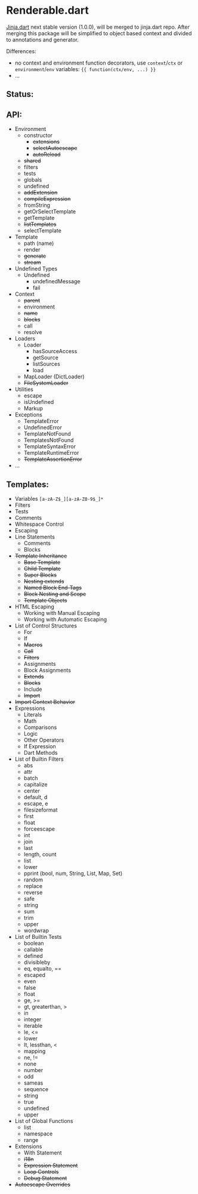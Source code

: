 Renderable.dart
===============

[Jinja.dart](https://github.com/ykmnkmi/jinja.dart) next stable version (1.0.0), will be merged to jinja.dart repo.
After merging this package will be simplified to object based context and divided to annotations and generator.

Differences:
- no context and environment function decorators, use `context`/`ctx` or `environment`/`env` variables: `{{ function(ctx/env, ...) }}`
- ...

Status:
------

API:
----
- Environment
  - constructor
    - ~~extensions~~
    - ~~selectAutoescape~~
    - ~~autoReload~~
  - ~~shared~~
  - filters
  - tests
  - globals
  - undefined
  - ~~addExtension~~
  - ~~compileExpression~~
  - fromString
  - getOrSelectTemplate
  - getTemplate
  - ~~listTemplates~~
  - selectTemplate
- Template
  - path (name)
  - render
  - ~~generate~~
  - ~~stream~~
- Undefined Types
  - Undefined
    - undefinedMessage
    - fail
- Context
  - ~~parent~~
  - environment
  - ~~name~~
  - ~~blocks~~
  - call
  - resolve
- Loaders
  - Loader
    - hasSourceAccess
    - getSource
    - listSources
    - load
  - MapLoader (DictLoader)
  - ~~FileSystemLoader~~
- Utilities
  - escape
  - isUndefined
  - Markup
- Exceptions
  - TemplateError
  - UndefinedError
  - TemplateNotFound
  - TemplatesNotFound
  - TemplateSyntaxError
  - TemplateRuntimeError
  - ~~TemplateAssertionError~~
- ...

Templates:
----------
- Variables `[a-zA-Z$_][a-zA-Z0-9$_]*`
- Filters
- Tests
- Comments
- Whitespace Control
- Escaping
- Line Statements
  - Comments
  - Blocks
- ~~Template Inheritance~~
  - ~~Base Template~~
  - ~~Child Template~~
  - ~~Super Blocks~~
  - ~~Nesting extends~~
  - ~~Named Block End-Tags~~
  - ~~Block Nesting and Scope~~
  - ~~Template Objects~~
- HTML Escaping
  - Working with Manual Escaping
  - Working with Automatic Escaping
- List of Control Structures
  - For
  - If
  - ~~Macros~~
  - ~~Call~~
  - ~~Filters~~
  - Assignments
  - Block Assignments
  - ~~Extends~~
  - ~~Blocks~~
  - Include
  - ~~Import~~
- ~~Import Context Behavior~~
- Expressions
  - Literals
  - Math
  - Comparisons
  - Logic
  - Other Operators
  - If Expression
  - Dart Methods
- List of Builtin Filters
  - abs
  - attr
  - batch
  - capitalize
  - center
  - default, d
  - escape, e
  - filesizeformat
  - first
  - float
  - forceescape
  - int
  - join
  - last
  - length, count
  - list
  - lower
  - pprint (bool, num, String, List, Map, Set)
  - random
  - replace
  - reverse
  - safe
  - string
  - sum
  - trim
  - upper
  - wordwrap
- List of Builtin Tests
  - boolean
  - callable
  - defined
  - divisibleby
  - eq, equalto, ==
  - escaped
  - even
  - false
  - float
  - ge, >=
  - gt, greaterthan, >
  - in
  - integer
  - iterable
  - le, <=
  - lower
  - lt, lessthan, <
  - mapping
  - ne, !=
  - none
  - number
  - odd
  - sameas
  - sequence
  - string
  - true
  - undefined
  - upper
- List of Global Functions
  - list
  - namespace
  - range
- Extensions
  - With Statement
  - ~~i18n~~
  - ~~Expression Statement~~
  - ~~Loop Controls~~
  - ~~Debug Statement~~
- ~~Autoescape Overrides~~